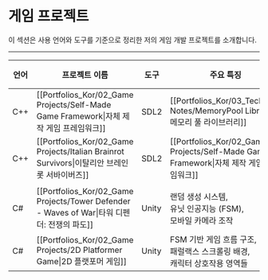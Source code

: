# **게임 프로젝트**

이 섹션은 사용 언어와 도구를 기준으로 정리한 저의 게임 개발 프로젝트를 소개합니다.

---

| **언어** | **프로젝트 이름**                                                                       | **도구** | **주요 특징**                                                                    | **인원** | **연도** |
| ------ | --------------------------------------------------------------------------------- | ------ | ---------------------------------------------------------------------------- | ------ | ------ |
| C++    | [[Portfolios_Kor/02_Game Projects/Self-Made Game Framework\|자체 제작 게임 프레임워크]]      | SDL2   | [[Portfolios_Kor/03_Technical Notes/MemoryPool Library\|메모리 풀 라이브러리]]        | 개인     | 2024   |
| C++    | [[Portfolios_Kor/02_Game Projects/Italian Brainrot Survivors\|이탈리안 브레인롯 서바이버즈]]   | SDL2   | [[Portfolios_Kor/02_Game Projects/Self-Made Game Framework\|자체 제작 게임 프레임워크]] | 개인     | 2025   |
|        |                                                                                   |        |                                                                              |        |        |
| C#     | [[Portfolios_Kor/02_Game Projects/Tower Defender - Waves of War\|타워 디펜더: 전쟁의 파도]] | Unity  | 랜덤 생성 시스템, <br>유닛 인공지능 (FSM), <br>모바일 카메라 조작                                 | 개인     | 2023   |
| C#     | [[Portfolios_Kor/02_Game Projects/2D Platformer Game\|2D 플랫포머 게임]]                | Unity  | FSM 기반 게임 흐름 구조, <br>패럴랙스 스크롤링 배경, <br>캐릭터 상호작용 영역들                          | 개인     | 2023   |
